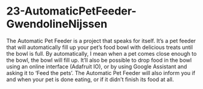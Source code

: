# 23-AutomaticPetFeeder-GwendolineNijssen

The Automatic Pet Feeder is a project that speaks for itself. It’s a pet feeder that will automatically fill up your pet’s food bowl with delicious treats until the bowl is full. By automatically, I mean when a pet comes close enough to the bowl, the bowl will fill up. It’ll also be possible to drop food in the bowl using an online interface (Adafruit IO), or by using Google Assistant and asking it to ‘Feed the pets’. The Automatic Pet Feeder will also inform you if and when your pet is done eating, or if it didn’t finish its food at all.
